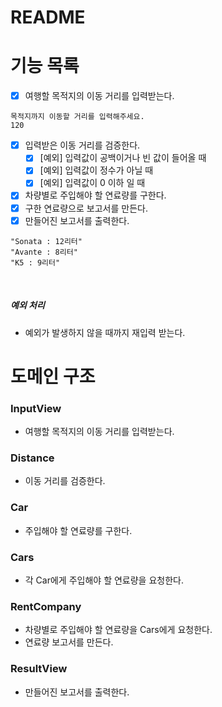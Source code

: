 # README

# 기능 목록

- [X]  여행할 목적지의 이동 거리를 입력받는다.

```
목적지까지 이동할 거리를 입력해주세요.
120
```

- [X]  입력받은 이동 거리를 검증한다.
    - [X]  [예외] 입력값이 공백이거나 빈 값이 들어올 때
    - [X]  [예외] 입력값이 정수가 아닐 때
    - [X]  [예외] 입력값이 0 이하 일 때
- [X]  차량별로 주입해야 할 연료량를 구한다.
- [X]  구한 연료량으로 보고서를 만든다.
- [X]  만들어진 보고서를 출력한다.

```
"Sonata : 12리터"
"Avante : 8리터"
"K5 : 9리터"
```

<br>

##### 예외 처리
- 예외가 발생하지 않을 때까지 재입력 받는다.

# 도메인 구조

### InputView

- 여행할 목적지의 이동 거리를 입력받는다.

### Distance

- 이동 거리를 검증한다.

### Car

- 주입해야 할 연료량를 구한다.

### Cars

- 각 Car에게 주입해야 할 연료량을 요청한다.

### RentCompany

- 차량별로 주입해야 할 연료량을 Cars에게 요청한다.
- 연료량 보고서를 만든다.

### ResultView

- 만들어진 보고서를 출력한다.